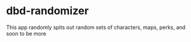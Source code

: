 # dbd-randomizer
This app randomly spits out random sets of characters, maps, perks, and soon to be more
